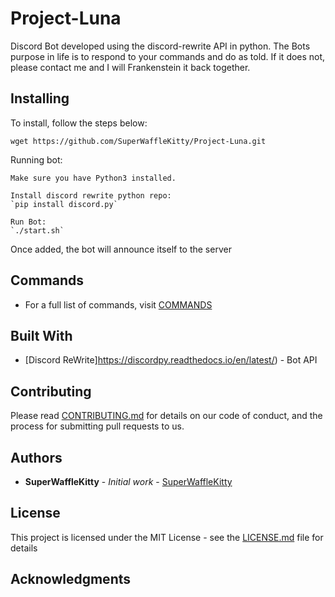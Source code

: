 # Project-Luna

Discord Bot developed using the discord-rewrite API in python. The Bots purpose in life is to respond to your commands and do as told. If it does not, please contact me and I will Frankenstein it back together.


## Installing

To install, follow the steps below:

```
wget https://github.com/SuperWaffleKitty/Project-Luna.git
```

Running bot:

```
Make sure you have Python3 installed.

Install discord rewrite python repo:
`pip install discord.py`

Run Bot:
`./start.sh`
```

Once added, the bot will announce itself to the server

## Commands

* For a full list of commands, visit [COMMANDS](COMMANDS.md)

## Built With

* [Discord ReWrite]https://discordpy.readthedocs.io/en/latest/) - Bot API

## Contributing

Please read [CONTRIBUTING.md](CONTRIBUTING.md) for details on our code of conduct, and the process for submitting pull requests to us.

## Authors

* **SuperWaffleKitty** - *Initial work* - [SuperWaffleKitty](https://github.com/SuperWaffleKitty)

## License

This project is licensed under the MIT License - see the [LICENSE.md](LICENSE.md) file for details

## Acknowledgments
